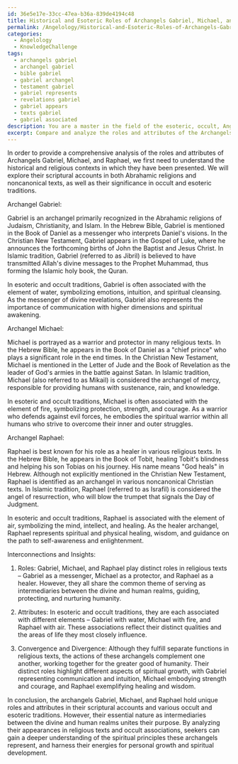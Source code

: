 ```yaml
---
id: 36e5e17e-33cc-47ea-b36a-839de4194c48
title: Historical and Esoteric Roles of Archangels Gabriel, Michael, and Raphael
permalink: /Angelology/Historical-and-Esoteric-Roles-of-Archangels-Gabriel-Michael-and-Raphael/
categories:
  - Angelology
  - KnowledgeChallenge
tags:
  - archangels gabriel
  - archangel gabriel
  - bible gabriel
  - gabriel archangel
  - testament gabriel
  - gabriel represents
  - revelations gabriel
  - gabriel appears
  - texts gabriel
  - gabriel associated
description: You are a master in the field of the esoteric, occult, Angelology and Education. You are a writer of tests, challenges, books and deep knowledge on Angelology for initiates and students to gain deep insights and understanding from. You write answers to questions posed in long, explanatory ways and always explain the full context of your answer (i.e., related concepts, formulas, examples, or history), as well as the step-by-step thinking process you take to answer the challenges. Be rigorous and thorough, and summarize the key themes, ideas, and conclusions at the end.
excerpt: Compare and analyze the roles and attributes of the Archangels Gabriel, Michael, and Raphael within the context of their scriptural accounts and their influence in various occult and esoteric traditions. How do these aspects converge and diverge, and what deeper insights can be gleaned from their interconnections?
---
```

In order to provide a comprehensive analysis of the roles and attributes of Archangels Gabriel, Michael, and Raphael, we first need to understand the historical and religious contexts in which they have been presented. We will explore their scriptural accounts in both Abrahamic religions and noncanonical texts, as well as their significance in occult and esoteric traditions.

Archangel Gabriel:

Gabriel is an archangel primarily recognized in the Abrahamic religions of Judaism, Christianity, and Islam. In the Hebrew Bible, Gabriel is mentioned in the Book of Daniel as a messenger who interprets Daniel's visions. In the Christian New Testament, Gabriel appears in the Gospel of Luke, where he announces the forthcoming births of John the Baptist and Jesus Christ. In Islamic tradition, Gabriel (referred to as Jibril) is believed to have transmitted Allah's divine messages to the Prophet Muhammad, thus forming the Islamic holy book, the Quran.

In esoteric and occult traditions, Gabriel is often associated with the element of water, symbolizing emotions, intuition, and spiritual cleansing. As the messenger of divine revelations, Gabriel also represents the importance of communication with higher dimensions and spiritual awakening.

Archangel Michael:

Michael is portrayed as a warrior and protector in many religious texts. In the Hebrew Bible, he appears in the Book of Daniel as a "chief prince" who plays a significant role in the end times. In the Christian New Testament, Michael is mentioned in the Letter of Jude and the Book of Revelation as the leader of God's armies in the battle against Satan. In Islamic tradition, Michael (also referred to as Mikail) is considered the archangel of mercy, responsible for providing humans with sustenance, rain, and knowledge.

In esoteric and occult traditions, Michael is often associated with the element of fire, symbolizing protection, strength, and courage. As a warrior who defends against evil forces, he embodies the spiritual warrior within all humans who strive to overcome their inner and outer struggles.

Archangel Raphael:

Raphael is best known for his role as a healer in various religious texts. In the Hebrew Bible, he appears in the Book of Tobit, healing Tobit's blindness and helping his son Tobias on his journey. His name means "God heals" in Hebrew. Although not explicitly mentioned in the Christian New Testament, Raphael is identified as an archangel in various noncanonical Christian texts. In Islamic tradition, Raphael (referred to as Israfil) is considered the angel of resurrection, who will blow the trumpet that signals the Day of Judgment.

In esoteric and occult traditions, Raphael is associated with the element of air, symbolizing the mind, intellect, and healing. As the healer archangel, Raphael represents spiritual and physical healing, wisdom, and guidance on the path to self-awareness and enlightenment.

Interconnections and Insights:

1. Roles: Gabriel, Michael, and Raphael play distinct roles in religious texts – Gabriel as a messenger, Michael as a protector, and Raphael as a healer. However, they all share the common theme of serving as intermediaries between the divine and human realms, guiding, protecting, and nurturing humanity.

2. Attributes: In esoteric and occult traditions, they are each associated with different elements – Gabriel with water, Michael with fire, and Raphael with air. These associations reflect their distinct qualities and the areas of life they most closely influence.

3. Convergence and Divergence: Although they fulfill separate functions in religious texts, the actions of these archangels complement one another, working together for the greater good of humanity. Their distinct roles highlight different aspects of spiritual growth, with Gabriel representing communication and intuition, Michael embodying strength and courage, and Raphael exemplifying healing and wisdom.

In conclusion, the archangels Gabriel, Michael, and Raphael hold unique roles and attributes in their scriptural accounts and various occult and esoteric traditions. However, their essential nature as intermediaries between the divine and human realms unites their purpose. By analyzing their appearances in religious texts and occult associations, seekers can gain a deeper understanding of the spiritual principles these archangels represent, and harness their energies for personal growth and spiritual development.
